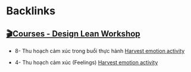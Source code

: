 
# Backlinks
## [🎬Courses - Design Lean Workshop](<🎬Courses - Design Lean Workshop.md>)
- 8- Thu hoạch cảm xúc trong buổi thực hành [Harvest emotion activity](<Harvest emotion activity.md>)

- 4- Thu hoạch cảm xúc (Feelings) [Harvest emotion activity](<Harvest emotion activity.md>)

